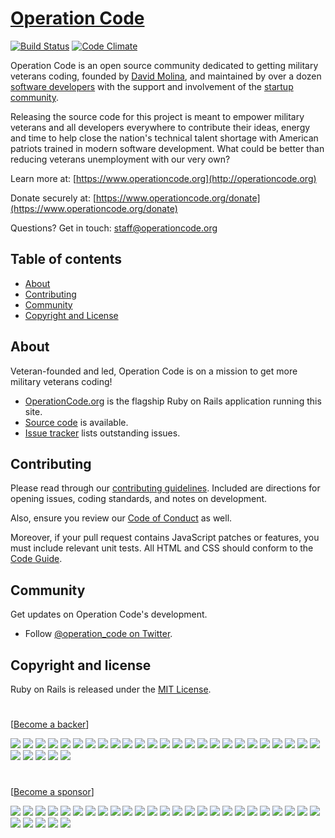 # [Operation Code](http://operationcode.org)
[![Build Status](https://travis-ci.org/OperationCode/operationcode.svg?branch=master)](https://travis-ci.org/OperationCode/operationcode)
[![Code Climate](https://codeclimate.com/github/OperationCode/operationcode/badges/gpa.svg)](https://codeclimate.com/github/OperationCode/operationcode)

Operation Code is an open source community dedicated to getting military veterans coding, founded by [David Molina](http://twitter.com/davidcmolina), and maintained by over a dozen [software developers](https://github.com/OperationCode/operationcode/graphs/contributors) with the support and involvement of the [startup community](http://operationcode.org/contributors).

Releasing the source code for this project is meant to empower military veterans and all developers everywhere to contribute their ideas, energy and time to help close the nation's technical talent shortage with American patriots trained in modern software development. What could be better than reducing veterans unemployment with our very own?

Learn more at: [https://www.operationcode.org](http://operationcode.org)

Donate securely at: [https://www.operationcode.org/donate](https://www.operationcode.org/donate)

Questions? Get in touch: [staff@operationcode.org](mailto:staff@operationcode.org)

## Table of contents

- [About](#about)
- [Contributing](#contributing)
- [Community](#community)
- [Copyright and License](#copyright-and-license)

## About

Veteran-founded and led, Operation Code is on a mission to get more military veterans coding!
* [OperationCode.org](http://operationcode.org) is the flagship Ruby on Rails application running this site.
* [Source code](http://github.com/operationcode/operationcode) is available.
* [Issue tracker](https://github.com/operationcode/operationcode/issues?q=is%3Aopen) lists outstanding issues.

## Contributing

Please read through our [contributing guidelines](https://github.com/operationcode/operationcode/blob/master/CONTRIBUTING.md). Included are directions for opening issues, coding standards, and notes on development.

Also, ensure you review our [Code of Conduct](http://github.com/operationcode/operationcode/blob/master/CODE-OF-CONDUCT.md) as well.

Moreover, if your pull request contains JavaScript patches or features, you must include relevant unit tests. All HTML and CSS should conform to the [Code Guide](http://codeguide.co/#html).

## Community

Get updates on Operation Code's development.
- Follow [@operation_code on Twitter](https://twitter.com/operation_code).

## Copyright and license

Ruby on Rails is released under the [MIT License](http://opensource.org/licenses/MIT).

# 

 [[Become a backer](https://opencollective.com/operationcode#backer)]

<a href="https://opencollective.com/operationcode/backer/0/website" target="_blank"><img src="https://opencollective.com/operationcode/backer/0/avatar.svg"></a>
<a href="https://opencollective.com/operationcode/backer/1/website" target="_blank"><img src="https://opencollective.com/operationcode/backer/1/avatar.svg"></a>
<a href="https://opencollective.com/operationcode/backer/2/website" target="_blank"><img src="https://opencollective.com/operationcode/backer/2/avatar.svg"></a>
<a href="https://opencollective.com/operationcode/backer/3/website" target="_blank"><img src="https://opencollective.com/operationcode/backer/3/avatar.svg"></a>
<a href="https://opencollective.com/operationcode/backer/4/website" target="_blank"><img src="https://opencollective.com/operationcode/backer/4/avatar.svg"></a>
<a href="https://opencollective.com/operationcode/backer/5/website" target="_blank"><img src="https://opencollective.com/operationcode/backer/5/avatar.svg"></a>
<a href="https://opencollective.com/operationcode/backer/6/website" target="_blank"><img src="https://opencollective.com/operationcode/backer/6/avatar.svg"></a>
<a href="https://opencollective.com/operationcode/backer/7/website" target="_blank"><img src="https://opencollective.com/operationcode/backer/7/avatar.svg"></a>
<a href="https://opencollective.com/operationcode/backer/8/website" target="_blank"><img src="https://opencollective.com/operationcode/backer/8/avatar.svg"></a>
<a href="https://opencollective.com/operationcode/backer/9/website" target="_blank"><img src="https://opencollective.com/operationcode/backer/9/avatar.svg"></a>
<a href="https://opencollective.com/operationcode/backer/10/website" target="_blank"><img src="https://opencollective.com/operationcode/backer/10/avatar.svg"></a>
<a href="https://opencollective.com/operationcode/backer/11/website" target="_blank"><img src="https://opencollective.com/operationcode/backer/11/avatar.svg"></a>
<a href="https://opencollective.com/operationcode/backer/12/website" target="_blank"><img src="https://opencollective.com/operationcode/backer/12/avatar.svg"></a>
<a href="https://opencollective.com/operationcode/backer/13/website" target="_blank"><img src="https://opencollective.com/operationcode/backer/13/avatar.svg"></a>
<a href="https://opencollective.com/operationcode/backer/14/website" target="_blank"><img src="https://opencollective.com/operationcode/backer/14/avatar.svg"></a>
<a href="https://opencollective.com/operationcode/backer/15/website" target="_blank"><img src="https://opencollective.com/operationcode/backer/15/avatar.svg"></a>
<a href="https://opencollective.com/operationcode/backer/16/website" target="_blank"><img src="https://opencollective.com/operationcode/backer/16/avatar.svg"></a>
<a href="https://opencollective.com/operationcode/backer/17/website" target="_blank"><img src="https://opencollective.com/operationcode/backer/17/avatar.svg"></a>
<a href="https://opencollective.com/operationcode/backer/18/website" target="_blank"><img src="https://opencollective.com/operationcode/backer/18/avatar.svg"></a>
<a href="https://opencollective.com/operationcode/backer/19/website" target="_blank"><img src="https://opencollective.com/operationcode/backer/19/avatar.svg"></a>
<a href="https://opencollective.com/operationcode/backer/20/website" target="_blank"><img src="https://opencollective.com/operationcode/backer/20/avatar.svg"></a>
<a href="https://opencollective.com/operationcode/backer/21/website" target="_blank"><img src="https://opencollective.com/operationcode/backer/21/avatar.svg"></a>
<a href="https://opencollective.com/operationcode/backer/22/website" target="_blank"><img src="https://opencollective.com/operationcode/backer/22/avatar.svg"></a>
<a href="https://opencollective.com/operationcode/backer/23/website" target="_blank"><img src="https://opencollective.com/operationcode/backer/23/avatar.svg"></a>
<a href="https://opencollective.com/operationcode/backer/24/website" target="_blank"><img src="https://opencollective.com/operationcode/backer/24/avatar.svg"></a>
<a href="https://opencollective.com/operationcode/backer/25/website" target="_blank"><img src="https://opencollective.com/operationcode/backer/25/avatar.svg"></a>
<a href="https://opencollective.com/operationcode/backer/26/website" target="_blank"><img src="https://opencollective.com/operationcode/backer/26/avatar.svg"></a>
<a href="https://opencollective.com/operationcode/backer/27/website" target="_blank"><img src="https://opencollective.com/operationcode/backer/27/avatar.svg"></a>
<a href="https://opencollective.com/operationcode/backer/28/website" target="_blank"><img src="https://opencollective.com/operationcode/backer/28/avatar.svg"></a>
<a href="https://opencollective.com/operationcode/backer/29/website" target="_blank"><img src="https://opencollective.com/operationcode/backer/29/avatar.svg"></a>


# 

 [[Become a sponsor](https://opencollective.com/operationcode#sponsor)]

<a href="https://opencollective.com/operationcode/sponsor/0/website" target="_blank"><img src="https://opencollective.com/operationcode/sponsor/0/avatar.svg"></a>
<a href="https://opencollective.com/operationcode/sponsor/1/website" target="_blank"><img src="https://opencollective.com/operationcode/sponsor/1/avatar.svg"></a>
<a href="https://opencollective.com/operationcode/sponsor/2/website" target="_blank"><img src="https://opencollective.com/operationcode/sponsor/2/avatar.svg"></a>
<a href="https://opencollective.com/operationcode/sponsor/3/website" target="_blank"><img src="https://opencollective.com/operationcode/sponsor/3/avatar.svg"></a>
<a href="https://opencollective.com/operationcode/sponsor/4/website" target="_blank"><img src="https://opencollective.com/operationcode/sponsor/4/avatar.svg"></a>
<a href="https://opencollective.com/operationcode/sponsor/5/website" target="_blank"><img src="https://opencollective.com/operationcode/sponsor/5/avatar.svg"></a>
<a href="https://opencollective.com/operationcode/sponsor/6/website" target="_blank"><img src="https://opencollective.com/operationcode/sponsor/6/avatar.svg"></a>
<a href="https://opencollective.com/operationcode/sponsor/7/website" target="_blank"><img src="https://opencollective.com/operationcode/sponsor/7/avatar.svg"></a>
<a href="https://opencollective.com/operationcode/sponsor/8/website" target="_blank"><img src="https://opencollective.com/operationcode/sponsor/8/avatar.svg"></a>
<a href="https://opencollective.com/operationcode/sponsor/9/website" target="_blank"><img src="https://opencollective.com/operationcode/sponsor/9/avatar.svg"></a>
<a href="https://opencollective.com/operationcode/sponsor/10/website" target="_blank"><img src="https://opencollective.com/operationcode/sponsor/10/avatar.svg"></a>
<a href="https://opencollective.com/operationcode/sponsor/11/website" target="_blank"><img src="https://opencollective.com/operationcode/sponsor/11/avatar.svg"></a>
<a href="https://opencollective.com/operationcode/sponsor/12/website" target="_blank"><img src="https://opencollective.com/operationcode/sponsor/12/avatar.svg"></a>
<a href="https://opencollective.com/operationcode/sponsor/13/website" target="_blank"><img src="https://opencollective.com/operationcode/sponsor/13/avatar.svg"></a>
<a href="https://opencollective.com/operationcode/sponsor/14/website" target="_blank"><img src="https://opencollective.com/operationcode/sponsor/14/avatar.svg"></a>
<a href="https://opencollective.com/operationcode/sponsor/15/website" target="_blank"><img src="https://opencollective.com/operationcode/sponsor/15/avatar.svg"></a>
<a href="https://opencollective.com/operationcode/sponsor/16/website" target="_blank"><img src="https://opencollective.com/operationcode/sponsor/16/avatar.svg"></a>
<a href="https://opencollective.com/operationcode/sponsor/17/website" target="_blank"><img src="https://opencollective.com/operationcode/sponsor/17/avatar.svg"></a>
<a href="https://opencollective.com/operationcode/sponsor/18/website" target="_blank"><img src="https://opencollective.com/operationcode/sponsor/18/avatar.svg"></a>
<a href="https://opencollective.com/operationcode/sponsor/19/website" target="_blank"><img src="https://opencollective.com/operationcode/sponsor/19/avatar.svg"></a>
<a href="https://opencollective.com/operationcode/sponsor/20/website" target="_blank"><img src="https://opencollective.com/operationcode/sponsor/20/avatar.svg"></a>
<a href="https://opencollective.com/operationcode/sponsor/21/website" target="_blank"><img src="https://opencollective.com/operationcode/sponsor/21/avatar.svg"></a>
<a href="https://opencollective.com/operationcode/sponsor/22/website" target="_blank"><img src="https://opencollective.com/operationcode/sponsor/22/avatar.svg"></a>
<a href="https://opencollective.com/operationcode/sponsor/23/website" target="_blank"><img src="https://opencollective.com/operationcode/sponsor/23/avatar.svg"></a>
<a href="https://opencollective.com/operationcode/sponsor/24/website" target="_blank"><img src="https://opencollective.com/operationcode/sponsor/24/avatar.svg"></a>
<a href="https://opencollective.com/operationcode/sponsor/25/website" target="_blank"><img src="https://opencollective.com/operationcode/sponsor/25/avatar.svg"></a>
<a href="https://opencollective.com/operationcode/sponsor/26/website" target="_blank"><img src="https://opencollective.com/operationcode/sponsor/26/avatar.svg"></a>
<a href="https://opencollective.com/operationcode/sponsor/27/website" target="_blank"><img src="https://opencollective.com/operationcode/sponsor/27/avatar.svg"></a>
<a href="https://opencollective.com/operationcode/sponsor/28/website" target="_blank"><img src="https://opencollective.com/operationcode/sponsor/28/avatar.svg"></a>
<a href="https://opencollective.com/operationcode/sponsor/29/website" target="_blank"><img src="https://opencollective.com/operationcode/sponsor/29/avatar.svg"></a>
